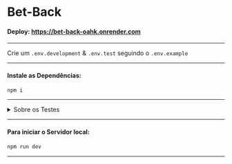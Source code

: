 # Bet-Back

#### Deploy: https://bet-back-oahk.onrender.com
---
Crie um `.env.development` & `.env.test` seguindo o `.env.example`
___
#### Instale as Dependências:
```bash 
npm i
```
---
<details>
  <summary>Sobre os Testes</summary>

  #### Para rodar os testes automatizados:
  ```bash
  npm run test
  ```
  #### Para rodar os testes de uma feature específica:
  ```bash
  npm run test feature-name
  ```
</details>

---
#### Para iniciar o Servidor local: 
```bash 
npm run dev
```
---
